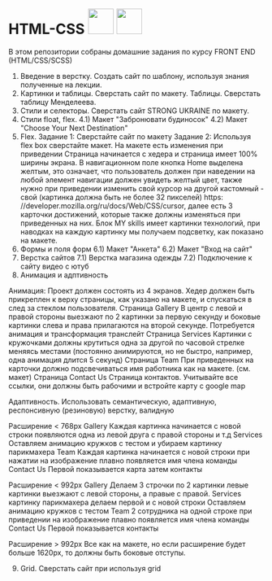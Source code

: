 # HTML-CSS <img height=50 src="https://user-images.githubusercontent.com/25181517/192158954-f88b5814-d510-4564-b285-dff7d6400dad.png"> <img height=50 src="https://user-images.githubusercontent.com/25181517/183898674-75a4a1b1-f960-4ea9-abcb-637170a00a75.png">
В этом репозитории собраны домашние задания по курсу FRONT END (HTML/CSS/SCSS)

1) Введение в верстку. Создать сайт по шаблону, используя знания полученные на лекции.
2) Картинки и таблицы. Сверстать сайт по макету. Таблицы. Сверстать таблицу Менделеева.
3) Стили и селекторы. Сверстать сайт STRONG UKRAINE по макету.
4) Стили float, flex. 
  4.1) Макет "Забронювати будиносок"
  4.2) Макет "Choose Your Next Destination"
5) Flex. 
Задание 1: Сверстайте сайт по макету
Задание 2:
  Используя flex box сверстайте макет. На макете есть изменения при приведении
  Страница начинается с хедера и страница имеет 100% ширины экрана. В навигационном поле кнопка Home выделена желтым, это означает, что пользователь должен при наведении   на любой  элемент навигации должен увидеть желтый цвет, также нужно при приведении изменить свой курсор на другой кастомный - свой (картинка должна быть не более 32     пикселей) https: //developer.mozilla.org/ru/docs/Web/CSS/cursor, далее есть 3 карточки достижений, которые также должны изменяться при приведенных на них. Блок MY       skills имеет картинки технологий, при наводках на каждую картинку мы получаем подсветку, как показано на макете.
6) Формы и поля форм
    6.1) Макет "Анкета"
    6.2) Макет "Вход на сайт"
7) Верстка сайтов
    7.1) Верстка магазина одежды
    7.2) Подключение к сайту видео с ютуб
8) Анимация и адптивность

Анимация:
Проект должен состоять из 4 экранов.
Хедер должен быть прикреплен к верху страницы, как указано на макете, и спускаться в след за стеклом пользователя.
Страница Gallery
В центр с левой и правой стороны выезжают по 2 картинки за первую секунду и боковые картинки слева и права прилагаются на второй секунде. Потребуется анимация и трансформация транслейт
Страница Services
Картинки с кружочками должны крутиться одна за другой по часовой стрелке меняясь местами (постоянно анимируются, но не быстро, например, одна анимация длится 5 секунд)
Страница Team
При приведенных на карточки должно подсвечиваться имя работника как на макете. (см. макет)
Страница Contact Us
Страница контактов. Учитывайте все ссылки, они должны быть рабочими и встройте карту с google map

Адаптивность.
Использовать семантическую, адаптивную, респонсивную (резиновую) верстку, валидную

Расширение < 768px
Gallery
Каждая картинка начинается с новой строки появляются одна из левой друга с правой стороны и т.д
Services
Оставляем анимацию кружков с тестом и убираем картинку парикмахера
Team
Каждая картинка начинается с новой строки при нажатии на изображение плавно появляется имя члена команды
Contact Us
Первой показывается карта затем контакты

Расширение < 992px
Gallery
Делаем 3 строчки по 2 картинки левые картинки выезжают с левой стороны, а правые с правой.
Services
картинку парикмахера делаем первой и с новой строки
Оставляем анимацию кружков с тестом
Team
2 сотрудника на одной строке при приведении на изображение плавно появляется имя члена команды
Contact Us
Первой показывается контакты

Расширение > 992px
Все как на макете, но если расширение будет больше 1620px, то должны быть боковые отступы.

9) Grid. Сверстать сайт при используя grid
